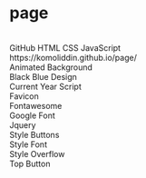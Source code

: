 # page
<br>
GitHub HTML CSS JavaScript
<br>
https://komoliddin.github.io/page/
<br>
Animated Background
<br>
Black Blue Design
<br>
Current Year Script
<br>
Favicon
<br>
Fontawesome
<br>
Google Font
<br>
Jquery
<br>
Style Buttons
<br>
Style Font
<br>
Style Overflow
<br>
Top Button
<br>
